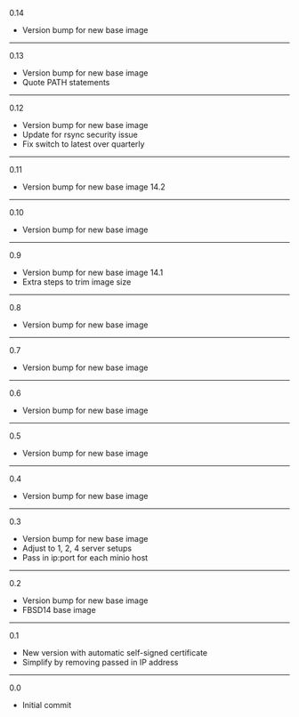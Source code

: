 0.14

* Version bump for new base image

---

0.13

* Version bump for new base image
* Quote PATH statements

---

0.12

* Version bump for new base image
* Update for rsync security issue
* Fix switch to latest over quarterly

---

0.11

* Version bump for new base image 14.2

---

0.10

* Version bump for new base image

---

0.9

* Version bump for new base image 14.1
* Extra steps to trim image size

---

0.8

* Version bump for new base image

---

0.7

* Version bump for new base image

---

0.6

* Version bump for new base image

---

0.5

* Version bump for new base image

---

0.4

* Version bump for new base image

---

0.3

* Version bump for new base image
* Adjust to 1, 2, 4 server setups
* Pass in ip:port for each minio host

---

0.2

* Version bump for new base image
* FBSD14 base image

---

0.1

* New version with automatic self-signed certificate
* Simplify by removing passed in IP address

---

0.0

* Initial commit
